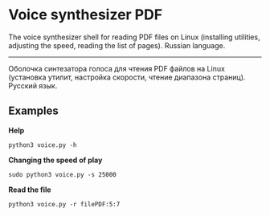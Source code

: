 # Voice synthesizer PDF

The voice synthesizer shell for reading PDF files on Linux (installing utilities, adjusting the speed, reading the list of pages).
Russian language.

----

Оболочка синтезатора голоса для чтения PDF файлов на Linux (установка утилит, настройка скорости, чтение диапазона страниц).
Русский язык.


## Examples

**Help**

    python3 voice.py -h

**Changing the speed of play**

    sudo python3 voice.py -s 25000
    
**Read the file**

    python3 voice.py -r filePDF:5:7